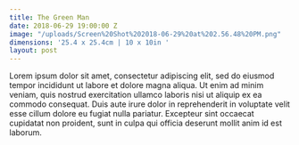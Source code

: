 ```yaml
---
title: The Green Man
date: 2018-06-29 19:00:00 Z
image: "/uploads/Screen%20Shot%202018-06-29%20at%202.56.48%20PM.png"
dimensions: '25.4 x 25.4cm | 10 x 10in '
layout: post
---
```


Lorem ipsum dolor sit amet, consectetur adipiscing elit, sed do eiusmod tempor incididunt ut labore et dolore magna aliqua. Ut enim ad minim veniam, quis nostrud exercitation ullamco laboris nisi ut aliquip ex ea commodo consequat. Duis aute irure dolor in reprehenderit in voluptate velit esse cillum dolore eu fugiat nulla pariatur. Excepteur sint occaecat cupidatat non proident, sunt in culpa qui officia deserunt mollit anim id est laborum.